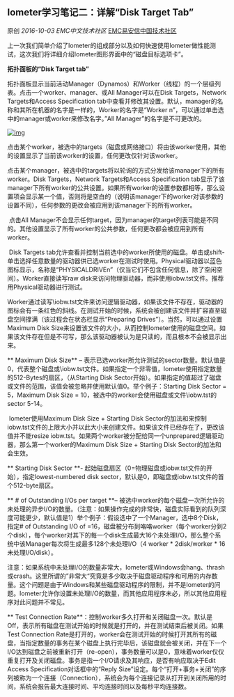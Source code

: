 ## Iometer学习笔记二：详解“Disk Target Tab”

原创 *2016-10-03* *EMC中文技术社区* [EMC易安信中国技术社区](https://mp.weixin.qq.com/s?__biz=MjM5NjY0NzAwMg==&mid=2651771525&idx=1&sn=352d8a19eb0ef25e0bf2edbc633cf523&chksm=bd1c6bb08a6be2a68c7c62b7d7fe42a0dd017a033f51d4ebdea3c9f29fb61c5687b0585f5ac4&scene=21##)

​     上一次我们简单介绍了Iometer的组成部分以及如何快速使用Iometer做性能测试，这次我们将详细介绍Iometer图形界面中的“磁盘目标选项卡”。

 

**拓扑面板的“Disk Target tab”**

 

​     拓扑面板显示当前活动Manager（Dynamos）和Worker（线程）的一个层级列表。点击一个worker、manager、或All Manager可以在Disk Targets，Network Targets和Access Specification tab中查看并修改其设置。默认，manager的名称和其所在机器的名字是一样的，Worker的名字是“Worker n”，可以通过单击选中的manager或worker来修改名字。”All Manager”的名字是不可更改的。

[![img](http://mmbiz.qpic.cn/mmbiz_png/TztEwAzAQIUonP2nm2oCubtD8B9Y3SjcBSQv1LVDCW9yu3fMblHWIib4H5Q2v0Ma1ibvGG17LFXaCaNtSopzFnrQ/640?wx_fmt=png&tp=webp&wxfrom=5&wx_lazy=1)]()

​     点击某个worker，被选中的targets（磁盘或网络接口）将由该worker使用，其他的设置显示了当前该worker的设置，任何更改仅针对该worker。

​     点击某个manager，被选中的targets将以轮询的方式分发给该manager下的所有worker。Disk Targets，Network Targets和Access Specification tab显示了该manager下所有worker的公共设置。如果所有worker的设置参数都相等，那么设置项会显示某一个值，否则将是空白的（说明该manager下的worker对该参数的设置不同），任何参数的更改会被应用到该manager下的所有worker。

​     点击All Manager不会显示任何target，因为manager的target列表可能是不同的。其他设置显示了所有worker的公共参数，任何更改都会被应用到所有worker。

​     Disk Targets tab允许查看并控制当前选中的worker所使用的磁盘。单击或shift-单击选择任意数量的驱动器供已选worker在测试时使用。Physical驱动器以蓝色图标显示，名称是“PHYSICALDRIVEn”（仅当它们不包含任何信息，除了空闲空间）。Worker直接读写raw disk来访问物理驱动器，而非使用iobw.tst文件。推荐用Physical驱动器进行测试。

​     Worker通过读写\iobw.tst文件来访问逻辑驱动器，如果该文件不存在，驱动器的图标会有一条红色的斜线。在测试开始的时候，系统会被创建该文件并扩容直至磁盘空间撑满（该过程会在状态栏显示“Preparing Drives”）。当然，可以通过设置Maximum Disk Size来设置该文件的大小，从而控制Iometer使用的磁盘空间。如果该文件存在但是不可写，那么该驱动器被认为是只读的，而且根本不会被显示出来。

**     Maximum Disk Size** – 表示已选worker所允许测试的sector数量。默认值是0，代表整个磁盘或\iobw.tst文件。如果指定一个非零值，Iometer使用指定数量的512-Bytes的扇区，（从Starting Disk Sector开始）。如果指定的值超过了磁盘或文件的范围，该值会被忽略并使用默认值0。举个例子：Starting Disk Sector = 5，Maximum Disk Size = 10，被选中的worker会使用磁盘或文件\iobw.tst的sector 5-14。

​     Iometer使用Maximum Disk Size + Starting Disk Sector的加法和来控制iobw.tst文件的上限大小并以此大小来创建文件。如果该文件已经存在了，更改该值并不能resize iobw.tst。如果两个worker被分配给同一个unprepared逻辑驱动器，那么第一个worker的Maximum Disk Size + Starting Disk Sector的加法和会生效。

 

**     Starting Disk Sector **- 起始磁盘扇区（0=物理磁盘或iobw.tst文件的开始），指定lowest-numbered disk sector，默认是0，即磁盘或iobw.tst文件的首个512-byte扇区。

 

**    # of Outstanding I/Os per target **– 被选中worker的每个磁盘一次所允许的未处理的异步I/O的数量。（注意：如果操作完成的非常快，磁盘实际看到的队列深度可能更少，默认值是1）举个例子：假设选中了一个Manager，选中8个Disk，指定# of Outstanding I/O of =16，磁盘被分布到咯咯worker（每个worker分到2个disk），每个worker对其下的每一个disk生成最大16个未处理I/O，那么整个系统中该Manager每次将生成最多128个未处理I/O（4 worker * 2disk/worker * 16未处理I/O/disk）。

注意：如果系统中未处理I/O的数量非常大，Iometer或Windows会hang、thrash或crash。这里所谓的”非常大“究竟是多少取决于磁盘驱动程序和可用的内存数量。这个问题是由于Windows和某些磁盘驱动程序的限制，并不是Iometer的问题。Iometer允许你设置未处理I/O的数量，而其他应用程序未必，所以其他应用程序对此问题并不常见。

 

**     Test Connection Rate**：控制worker多久打开和关闭磁盘一次。默认是Off，表示所有磁盘在测试开始的时候就是打开的，并在测试结束后被关闭。如果Test Connection Rate是打开的，worker会在测试开始的时候打开其所有的磁盘，当指定数量的事务在某个磁盘上执行完毕后，该磁盘就会被关闭，并在下一个I/O达到磁盘之前被重新打开（re-open），事务数量可以是0，意味着worker仅仅重复打开及关闭磁盘。事务是指一个I/O请求及其响应，是否有响应取决于Edit Access Specification对话框中的“Reply Size”设定。每个“打开+事务+关闭”的序列被称为一个连接（Connection），系统会为每个连接记录从打开到关闭所用的时间，系统会报告最大连接时间、平均连接时间以及每秒平均连接数。